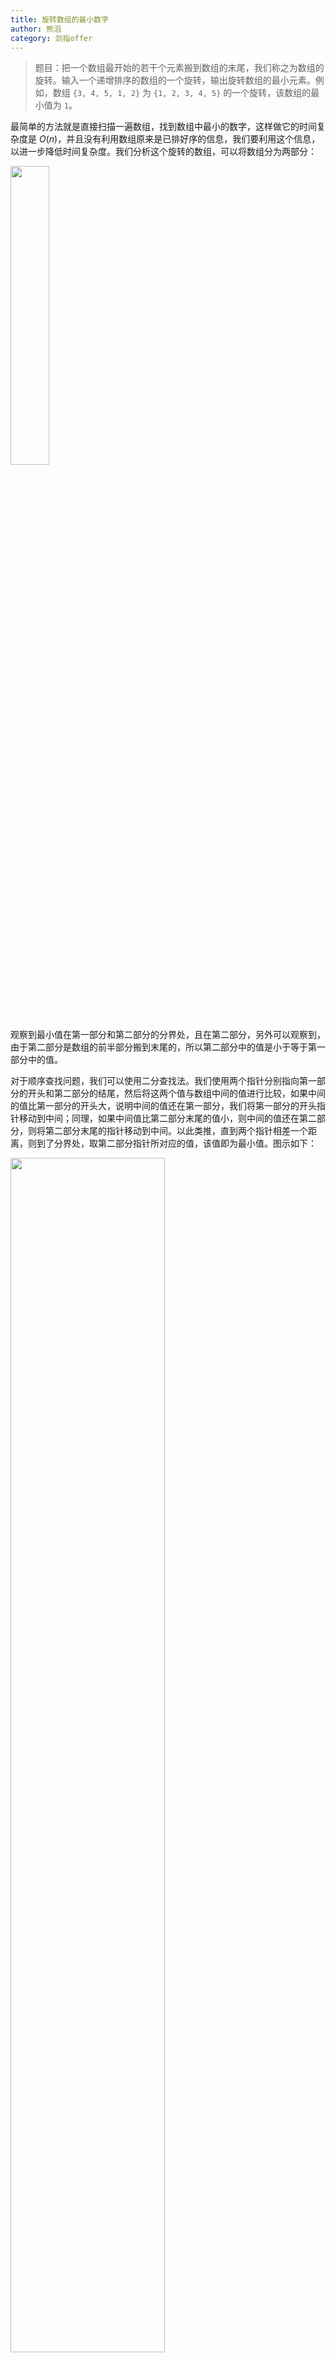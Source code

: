 ```yaml
---
title: 旋转数组的最小数字
author: 熊滔
category: 剑指offer
---
```


> 题目：把一个数组最开始的若干个元素搬到数组的末尾，我们称之为数组的旋转。输入一个递增排序的数组的一个旋转，输出旋转数组的最小元素。例如，数组 `{3, 4, 5, 1, 2}` 为 `{1, 2, 3, 4, 5}` 的一个旋转，该数组的最小值为 `1`。

最简单的方法就是直接扫描一遍数组，找到数组中最小的数字，这样做它的时间复杂度是 $O(n)$，并且没有利用数组原来是已排好序的信息，我们要利用这个信息，以进一步降低时间复杂度。我们分析这个旋转的数组，可以将数组分为两部分：

<img src="https://gitee.com/lastknightcoder/blogimage/raw/master/img/20200608091907.png" width="35%"/>

观察到最小值在第一部分和第二部分的分界处，且在第二部分，另外可以观察到，由于第二部分是数组的前半部分搬到末尾的，所以第二部分中的值是小于等于第一部分中的值。

对于顺序查找问题，我们可以使用二分查找法。我们使用两个指针分别指向第一部分的开头和第二部分的结尾，然后将这两个值与数组中间的值进行比较，如果中间的值比第一部分的开头大，说明中间的值还在第一部分，我们将第一部分的开头指针移动到中间；同理，如果中间值比第二部分末尾的值小，则中间的值还在第二部分，则将第二部分末尾的指针移动到中间。以此类推，直到两个指针相差一个距离，则到了分界处，取第二部分指针所对应的值，该值即为最小值。图示如下：

<img src="https://gitee.com/lastknightcoder/blogimage/raw/master/img/20200608094725.png" width="70%"/>


但是上面的方法却又一个特例，即中间值与两个指针所指的值相等时，则无法知道如何移动指针

<img src="https://gitee.com/lastknightcoder/blogimage/raw/master/img/20200608095413.png" width="80%"/>


上面两个数组都是 `{0, 1, 1, 1, 1}` 的旋转，并且中间的值与两个指针指向的值相同，但是中间值一个在第一部分，一个在第二部分，所以我们这时是无法知道如何移动指针，碰到这种情况，我们只能顺序查找了，代码如下

```java
public static int min(int[] arr) {
    int start = 0;
    int end = arr.length - 1;
    int mid = 0;
    // 如果 start 的值小于 end，说明数组没有进行旋转，则返回数组的第一个值，这就是 mid = 0 的原因
    while (arr[start] >= arr[end]) {
        // 如果两个指针相差 1 个距离，则返回第二个指针指向的值
        if (end - start == 1) {
            mid = end;
            break;
        }
        mid = (start + end) / 2;
        // 如何中间的值和两个指针的值相等，则进行顺序查找
        if (arr[start] == arr[end] && arr[start] == arr[mid]) {
            return minInOrder(arr, start, end);
        }

        // 如果中间的值比 start 的值大，则将 start 移至中间
        if (arr[mid] >= arr[start]) {
            start = mid;
        } else if (arr[mid] < arr[end]) {
            // 否则中间的值比 end 小，则将 end 移至中间
            end = mid;
        }
    }

    return arr[mid];
}

// 顺序查找的代码
public static int minInOrder(int[] arr, int start, int end) {
    int minResult = arr[start];
    for (int i = start; i <= end; i++) {
        if (minResult > arr[i]) {
            minResult = arr[i];
        }
    }
    return minResult;
}
```

<Disqus />